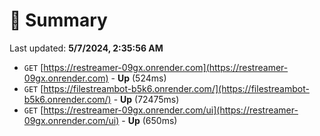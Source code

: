 # 📖 Summary
Last updated: **5/7/2024, 2:35:56 AM**

- `GET` [https://restreamer-09gx.onrender.com](https://restreamer-09gx.onrender.com) - **Up** (524ms)
- `GET` [https://filestreambot-b5k6.onrender.com/](https://filestreambot-b5k6.onrender.com/) - **Up** (72475ms)
- `GET` [https://restreamer-09gx.onrender.com/ui](https://restreamer-09gx.onrender.com/ui) - **Up** (650ms)
